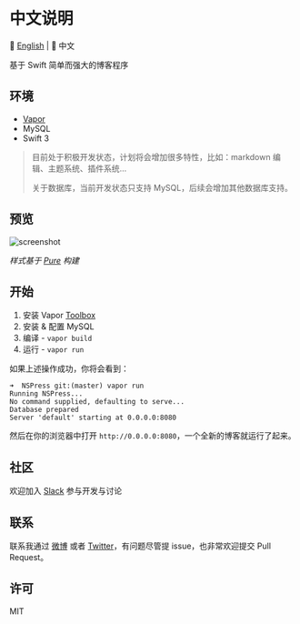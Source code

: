 # 中文说明 

📖 [English](https://github.com/isaced/NSPress) | 📖 中文

基于 Swift 简单而强大的博客程序

## 环境

- [Vapor](https://vapor.codes)
- MySQL
- Swift 3

> 目前处于积极开发状态，计划将会增加很多特性，比如：markdown 编辑、主题系统、插件系统...
> 
> 关于数据库，当前开发状态只支持 MySQL，后续会增加其他数据库支持。

## 预览

![screenshot](http://ww1.sinaimg.cn/large/006y8mN6gw1faa6uexw9nj31kw1b312e.jpg)

*样式基于 [Pure](http://purecss.io/) 构建*

## 开始

1. 安装 Vapor [Toolbox](https://vapor.github.io/documentation/getting-started/install-toolbox.html#install-toolbox)
2. 安装 & 配置 MySQL
3. 编译 - `vapor build`
4. 运行 - `vapor run`

如果上述操作成功，你将会看到：

```
➜  NSPress git:(master) vapor run
Running NSPress...
No command supplied, defaulting to serve...
Database prepared
Server 'default' starting at 0.0.0.0:8080
```

然后在你的浏览器中打开 `http://0.0.0.0:8080`，一个全新的博客就运行了起来。

## 社区

欢迎加入 [Slack](https://nspress.slack.com/) 参与开发与讨论

## 联系

联系我通过 [微博](http://weibo.com/2034474825) 或者 [Twitter](https://twitter.com/isacedx)，有问题尽管提 issue，也非常欢迎提交 Pull Request。

## 许可

MIT
